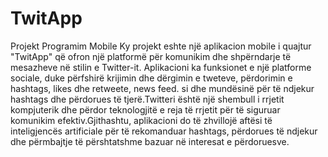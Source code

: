 # TwitApp
Projekt Programim Mobile 
Ky projekt eshte një aplikacion mobile i quajtur "TwitApp" që ofron një 
platformë për komunikim dhe shpërndarje të mesazheve në stilin e Twitter-it. 
Aplikacioni ka funksionet e një platforme sociale, duke përfshirë krijimin 
dhe dërgimin e tweteve, përdorimin e hashtags, likes dhe retweete, news feed.
si dhe mundësinë për të ndjekur hashtags dhe përdorues të tjerë.Twitteri është 
një shembull i rrjetit kompjuterik dhe përdor teknologjitë e reja të rrjetit për 
të siguruar komunikim efektiv.Gjithashtu, aplikacioni do të zhvillojë aftësi të 
inteligjencës artificiale për të rekomanduar hashtags, përdorues të ndjekur dhe 
përmbajtje të përshtatshme bazuar në interesat e përdoruesve.
